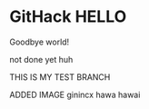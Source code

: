 # GitHack HELLO

Goodbye world!

not done yet huh

THIS IS MY TEST BRANCH


ADDED IMAGE
ginincx
hawa hawai
